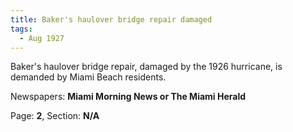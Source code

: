 ```yaml
---  
title: Baker's haulover bridge repair damaged  
tags:  
  - Aug 1927  
---  
```

  
Baker's haulover bridge repair, damaged by the 1926 hurricane, is demanded by Miami Beach residents.  
  
Newspapers: **Miami Morning News or The Miami Herald**  
  
Page: **2**, Section: **N/A** 
